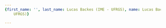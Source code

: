 ```yaml
---
{first_name: '', last_name: Lucas Backes (IME - UFRGS), name: Lucas Backes (IME -
    UFRGS)}

---
```


